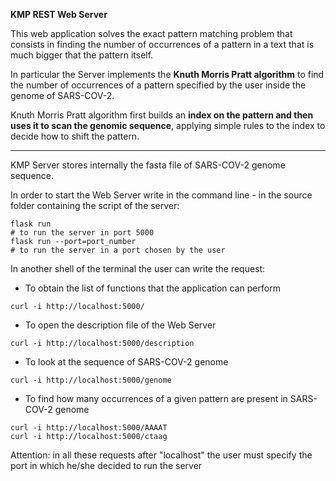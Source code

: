 **KMP REST Web Server**

This web application solves the exact pattern matching problem that consists in finding the number of occurrences of a pattern in a text that is much bigger that the pattern itself.

In particular the Server implements the **Knuth Morris Pratt algorithm** to find the number of occurrences of a pattern specified by the user inside the genome of SARS-COV-2. 

Knuth Morris Pratt algorithm first builds an **index on the pattern and then uses it to scan the genomic sequence**, applying simple rules to the index to decide how to shift the pattern.

---------
KMP Server stores internally the fasta file of SARS-COV-2 genome sequence.

In order to start the Web Server write in the command line - in the source folder containing the script of the server:

```
flask run   
# to run the server in port 5000
flask run --port=port_number
# to run the server in a port chosen by the user
```

In another shell of the terminal the user can write the request:

* To obtain the list of functions that the application can perform
```
curl -i http://localhost:5000/
```

* To open the description file of the Web Server
```
curl -i http://localhost:5000/description
```

* To look at the sequence of SARS-COV-2 genome
```
curl -i http://localhost:5000/genome
```

* To find how many occurrences of a given pattern are present in SARS-COV-2 genome
```
curl -i http://localhost:5000/AAAAT
curl -i http://localhost:5000/ctaag
```

Attention: in all these requests after "localhost" the user must specify the port in which he/she decided to run the server

